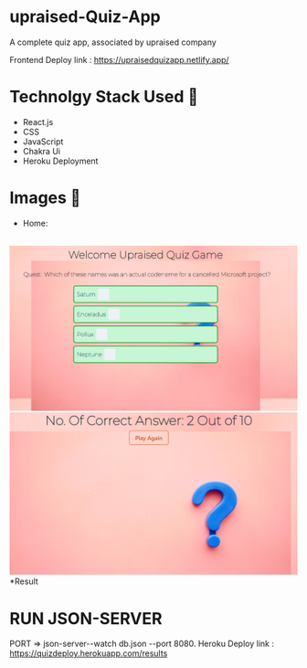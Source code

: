 # upraised-Quiz-App
A complete quiz app, associated by upraised company

Frontend Deploy link : https://upraisedquizapp.netlify.app/


# Technolgy Stack Used 🌟
* React.js
* CSS
* JavaScript
* Chakra Ui
* Heroku Deployment 

# Images 🌟
* Home:
<br/>
<img src="https://github.com/anurag-pverma/personal/blob/main/Screenshot%20(340).png?raw=true" alt="3"/>

<br/>
<img src="https://github.com/anurag-pverma/personal/blob/main/Screenshot%20(341).png?raw=true" alt="3"/>
*Result
<br/>

# RUN JSON-SERVER
PORT => json-server--watch db.json --port 8080.
Heroku Deploy link : https://quizdeploy.herokuapp.com/results


